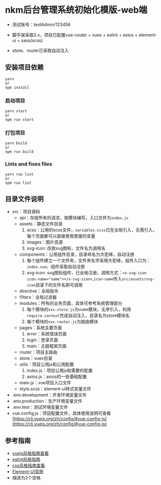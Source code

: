 # nkm后台管理系统初始化模版-web端

* 测试账号：testAdmin/123456

* 脚手架采取3.x，项目已配置vue-router + vuex + eslint + axios + element-ui + sass(scss)

* store、router已采取自动注入

## 安装项目依赖
```
yarn
or
npm install
```

### 启动项目
```
yarn start
or
npm run start
```

### 打包项目
```
yarn build
or
npm run build
```

### Lints and fixes files
```
yarn run lint
or
npm run lint
```

## 目录文件说明
* src：项目源码
   - api：存放所有的请求，按模块编写，入口文件为`index.js`
   - assets：静态文件目录
      1. scss：公用的scss文件，`variables.scss`已在全局引入，无需引入，每个页面都可以直接使用里面的变量
      1. images：图片资源
      1. svg-icon: 存放svg图标，文件名为调用名
   - components：公用组件目录，目录命名为大驼峰，自动注册
      1. 每个组件建立一个文件夹，文件夹名字采用大驼峰，组件入口为：`index.vue`，组件采取自动注册
      1. svg-icon: svg图标组件，已全局注册，调用方式：`<x-svg-icon icon-name="name"></x-svg-icon>`,`icon-name`传入`src/assets/svg-icon`目录下的文件名即可调用
   - directive：全局指令
   - filters：全局过滤器
   - modules：所有的业务页面，具体可参考系统管理部分
      1. 每个模块的`xxx.store.js`为vuex模块，无序引入，利用`require.context`完成自动注入，目录名为store模块名
      1. 每个模块的`xxx.router.js`为路由模块
   - pages：系统主要页面
      1. error：系统错误页面
      1. login：登录页面
      1. main：主题框架页面
   - router：项目主路由
   - store：vuex目录
   - utils：项目公用js和公用配置
      1. index.js：项目公用js和需要的配置
      1. axios.js：axios的一些基础配置
   - main.js：vue项目入口文件
   - style.scss：element-ui样式变量文件
* .env.development：开发环境变量文件
* .env.production：生产环境变量文件
* .env.test：测试环境变量文件
* vue.config.js：项目配置文件，具体使用说明可查看[https://cli.vuejs.org/zh/config/#vue-config-js](https://cli.vuejs.org/zh/config/#vue-config-js)

## 参考指南
* [vuejs风格指南查看](https://cn.vuejs.org/v2/style-guide/)
* [eslint风格指南](https://github.com/standard/standard/blob/master/docs/RULES-zhcn.md)
* [css风格指南查看](https://codeguide.bootcss.com/#css)
* [Element-UI官网](http://element-cn.eleme.io/#/zh-CN/component/installation)
* 缩进为2个空格
